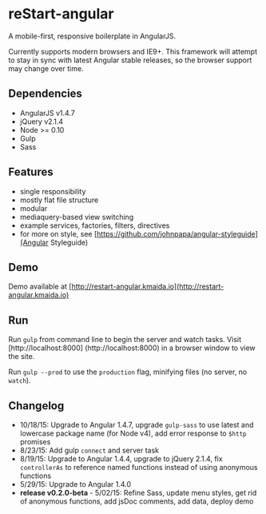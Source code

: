 reStart-angular
==========

A mobile-first, responsive boilerplate in AngularJS.

Currently supports modern browsers and IE9+. This framework will attempt to stay in sync with latest Angular stable 
releases, so the browser support may change over time.

## Dependencies
 
* AngularJS v1.4.7
* jQuery v2.1.4
* Node >= 0.10 
* Gulp 
* Sass

## Features

* single responsibility 
* mostly flat file structure
* modular 
* mediaquery-based view switching
* example services, factories, filters, directives 
* for more on style, see [https://github.com/johnpapa/angular-styleguide](Angular Styleguide)

## Demo

Demo available at [http://restart-angular.kmaida.io](http://restart-angular.kmaida.io)

## Run

Run `gulp` from command line to begin the server and watch tasks. Visit [http://localhost:8000]
(http://localhost:8000) in a browser window to view the site.

Run `gulp --prod` to use the `production` flag, minifying files (no server, no `watch`).

## Changelog

* 10/18/15: Upgrade to Angular 1.4.7, upgrade `gulp-sass` to use latest and lowercase package name (for Node v4), add
 error response to `$http` promises
* 8/23/15: Add gulp `connect` and server task
* 8/19/15: Upgrade to Angular 1.4.4, upgrade to jQuery 2.1.4, fix `controllerAs` to reference named functions instead of using anonymous functions
* 5/29/15: Upgrade to Angular 1.4.0
* **release v0.2.0-beta** - 5/02/15: Refine Sass, update menu styles, get rid of anonymous functions, add jsDoc 
comments, add data, deploy demo